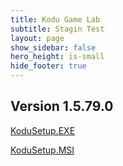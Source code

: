 ```yaml
---
title: Kodu Game Lab
subtitle: Stagin Test
layout: page
show_sidebar: false
hero_height: is-small
hide_footer: true
---
```




## Version 1.5.79.0<br>

[KoduSetup.EXE](https://kodugamelab.blob.core.windows.net/blob/Builds/KoduSetup_1.5.79.0.exe)

[KoduSetup.MSI](https://kodugamelab.blob.core.windows.net/blob/Builds/KoduSetup_1.5.79.0.msi)